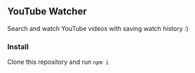 ## YouTube Watcher

Search and watch YouTube videos with saving watch history :)

### Install
Clone this repository and run ```npm i```